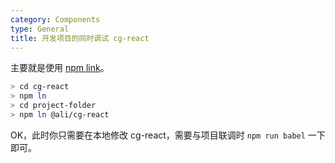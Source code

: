 ```yaml
---
category: Components
type: General
title: 开发项目的同时调试 cg-react
---
```


主要就是使用 [npm link](https://docs.npmjs.com/cli/link)。

```bash
> cd cg-react
> npm ln
> cd project-folder
> npm ln @ali/cg-react
```

OK，此时你只需要在本地修改 cg-react，需要与项目联调时 `npm run babel` 一下即可。
